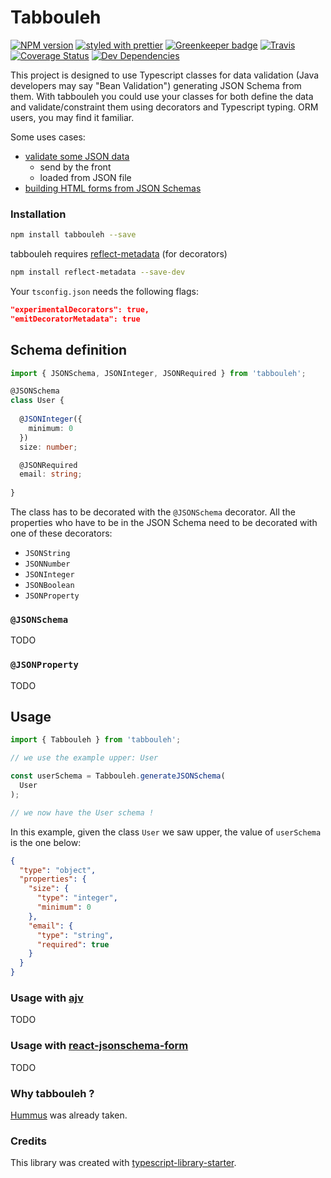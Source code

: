 # Tabbouleh

[![NPM version](http://img.shields.io/npm/v/tabbouleh.svg?style=flat)](https://www.npmjs.org/package/tabbouleh)
[![styled with prettier](https://img.shields.io/badge/styled_with-prettier-ff69b4.svg)](https://github.com/prettier/prettier)
[![Greenkeeper badge](https://badges.greenkeeper.io/Chnapy/tabbouleh.svg)](https://greenkeeper.io/)
[![Travis](https://img.shields.io/travis/Chnapy/tabbouleh.svg)](https://travis-ci.org/Chnapy/tabbouleh)
[![Coverage Status](https://coveralls.io/repos/github/Chnapy/tabbouleh/badge.svg?branch=master)](https://coveralls.io/github/Chnapy/tabbouleh?branch=master)
[![Dev Dependencies](https://david-dm.org/Chnapy/tabbouleh/dev-status.svg)](https://david-dm.org/Chnapy/tabbouleh?type=dev)

This project is designed to use Typescript classes for data validation (Java developers may say "Bean Validation") generating JSON Schema from them. 
With tabbouleh you could use your classes for both define the data and validate/constraint them using decorators and Typescript typing. 
ORM users, you may find it familiar.

Some uses cases:
- [validate some JSON data](#usage-with-ajv)
  - send by the front
  - loaded from JSON file
- [building HTML forms from JSON Schemas](#usage-with-react-jsonschema-form)

### Installation

```bash
npm install tabbouleh --save
```

tabbouleh requires [reflect-metadata](https://www.npmjs.com/package/reflect-metadata) (for decorators)

```bash
npm install reflect-metadata --save-dev
```

Your `tsconfig.json` needs the following flags:
```json
"experimentalDecorators": true,
"emitDecoratorMetadata": true
```

## Schema definition

```Typescript
import { JSONSchema, JSONInteger, JSONRequired } from 'tabbouleh';

@JSONSchema
class User {
  
  @JSONInteger({
    minimum: 0
  })
  size: number;

  @JSONRequired
  email: string;
  
}
```

The class has to be decorated with the `@JSONSchema` decorator. 
All the properties who have to be in the JSON Schema need to be decorated with one of these decorators:
 - `JSONString`
 - `JSONNumber`
 - `JSONInteger`
 - `JSONBoolean`
 - `JSONProperty`
 
### `@JSONSchema`

TODO

### `@JSONProperty`

TODO

## Usage

```Typescript
import { Tabbouleh } from 'tabbouleh';

// we use the example upper: User

const userSchema = Tabbouleh.generateJSONSchema(
  User
);

// we now have the User schema !
```

In this example, given the class `User` we saw upper, the value of `userSchema` is the one below:

```JSON
{
  "type": "object",
  "properties": {
    "size": {
      "type": "integer",
      "minimum": 0
    },
    "email": {
      "type": "string",
      "required": true
    }
  }
}
```

### Usage with [ajv](https://github.com/epoberezkin/ajv)

TODO

### Usage with [react-jsonschema-form](https://github.com/mozilla-services/react-jsonschema-form)

TODO

### Why tabbouleh ?

[Hummus](https://www.npmjs.com/package/hummus) was already taken.

### Credits

This library was created with [typescript-library-starter](https://github.com/alexjoverm/typescript-library-starter).

<!--## Credits-->

<!--Made with :heart: by [@alexjoverm](https://twitter.com/alexjoverm) and all these wonderful contributors ([emoji key](https://github.com/kentcdodds/all-contributors#emoji-key)):-->

<!--<!-- ALL-CONTRIBUTORS-LIST:START - Do not remove or modify this section -->
<!--<!-- prettier-ignore -->
<!--<!-- ALL-CONTRIBUTORS-LIST:END -->

<!--This project follows the [all-contributors](https://github.com/kentcdodds/all-contributors) specification. Contributions of any kind are welcome!-->
